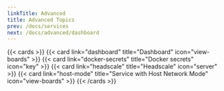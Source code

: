 ```yaml
---
linkTitle: Advanced
title: Advanced Topics
prev: /docs/services
next: /docs/advanced/dashboard
---
```

{{< cards >}}
  {{< card link="dashboard" title="Dashboard" icon="view-boards" >}}
  {{< card link="docker-secrets" title="Docker secrets" icon="key" >}}
  {{< card link="headscale" title="Headscale" icon="server" >}}
  {{< card link="host-mode" title="Service with Host Network Mode" icon="view-boards" >}}
{{< /cards >}}
